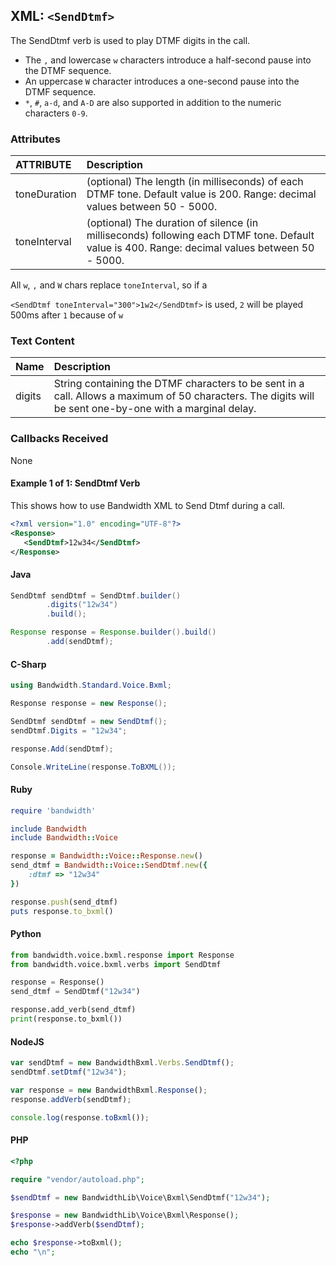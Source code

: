 
## XML: `<SendDtmf>`
The SendDtmf verb is used to play DTMF digits in the call.
* The `,` and lowercase `w` characters introduce a half-second pause into the DTMF sequence.
* An uppercase `W` character introduces a one-second pause into the DTMF sequence.
* `*`, `#`, `a-d`, and `A-D` are also supported in addition to the numeric characters `0-9`.

### Attributes
| ATTRIBUTE | Description |
|:----------|:------------|
| toneDuration | (optional) The length (in milliseconds) of each DTMF tone. Default value is 200. Range: decimal values between 50 - 5000. |
| toneInterval | (optional) The duration of silence (in milliseconds) following each DTMF tone. Default value is 400. Range: decimal values between 50 - 5000. |

All `w`, `,` and `W` chars replace `toneInterval`, so if a

`<SendDtmf toneInterval="300">1w2</SendDtmf>` is used, `2` will be played 500ms after `1` because of `w`

### Text Content
| Name        | Description |
|:------------|:------------|
| digits        |  String containing the DTMF characters to be sent in a call. Allows a maximum of 50 characters. The digits will be sent one-by-one with a marginal delay.

### Callbacks Received

None


#### Example 1 of 1:  SendDtmf Verb

This shows how to use Bandwidth XML to Send Dtmf during a call.




```XML
<?xml version="1.0" encoding="UTF-8"?>
<Response>
   <SendDtmf>12w34</SendDtmf>
</Response>
```



#### Java

```java
SendDtmf sendDtmf = SendDtmf.builder()
        .digits("12w34")
        .build();

Response response = Response.builder().build()
        .add(sendDtmf);
```



#### C-Sharp

```csharp
using Bandwidth.Standard.Voice.Bxml;

Response response = new Response();

SendDtmf sendDtmf = new SendDtmf();
sendDtmf.Digits = "12w34";

response.Add(sendDtmf);

Console.WriteLine(response.ToBXML());
```




#### Ruby

```ruby
require 'bandwidth'

include Bandwidth
include Bandwidth::Voice

response = Bandwidth::Voice::Response.new()
send_dtmf = Bandwidth::Voice::SendDtmf.new({
    :dtmf => "12w34"
})

response.push(send_dtmf)
puts response.to_bxml()
```



#### Python

```python
from bandwidth.voice.bxml.response import Response
from bandwidth.voice.bxml.verbs import SendDtmf

response = Response()
send_dtmf = SendDtmf("12w34")

response.add_verb(send_dtmf)
print(response.to_bxml())
```



#### NodeJS

```js
var sendDtmf = new BandwidthBxml.Verbs.SendDtmf();
sendDtmf.setDtmf("12w34");

var response = new BandwidthBxml.Response();
response.addVerb(sendDtmf);

console.log(response.toBxml());
```



#### PHP

```php
<?php

require "vendor/autoload.php";

$sendDtmf = new BandwidthLib\Voice\Bxml\SendDtmf("12w34");

$response = new BandwidthLib\Voice\Bxml\Response();
$response->addVerb($sendDtmf);

echo $response->toBxml();
echo "\n";
```


